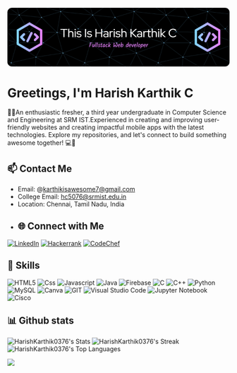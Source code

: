 ![Header](./github-header-image.png)
# Greetings, I'm Harish Karthik C
🌟🌐An enthusiastic fresher, a third year undergraduate in Computer Science and Engineering at SRM IST.Experienced in creating and improving user-friendly websites and creating impactful mobile apps with the latest technologies. Explore my repositories, and let's connect to build something awesome together! 💻🚀
## 📫 Contact Me
- Email: @karthikisawesome7@gmail.com
- College Email: hc5076@srmist.edu.in
- Location: Chennai, Tamil Nadu, India
- ## 🌐 Connect with Me
[![LinkedIn](https://img.shields.io/badge/linkedin-%230077B5.svg?style=for-the-badge&logo=linkedin&logoColor=white)](https://www.linkedin.com/in/harish-karthik-223077258)
[![Hackerrank](https://img.shields.io/badge/-Hackerrank-2EC866?style=for-the-badge&logo=HackerRank&logoColor=white)](https://www.hackerrank.com/profile/hc5076)
[![CodeChef](https://img.shields.io/badge/CodeChef-%23964B00.svg?style=for-the-badge&logo=CodeChef&logoColor=white)](https://www.codechef.com/users/srmcse_268)
## 🔧 Skills
![HTML5](https://img.shields.io/badge/html5-%23E34F26.svg?style=for-the-badge&logo=html5&logoColor=white)
![Css](https://img.shields.io/badge/CSS3-1572B6?style=for-the-badge&logo=css3&logoColor=white)
![Javascript](https://img.shields.io/badge/JavaScript-323330?style=for-the-badge&logo=javascript&logoColor=white)
![Java](https://img.shields.io/badge/Java-007396?style=for-the-badge&logo=javascript&logoColor=white)
![Firebase](https://img.shields.io/badge/Firebase-orange?style=for-the-badge&logo=firebase&logoColor=white)
![C](https://img.shields.io/badge/c-%2300599C.svg?style=for-the-badge&logo=c&logoColor=white)
![C++](https://img.shields.io/badge/c++-%2300599C.svg?style=for-the-badge&logo=c%2B%2B&logoColor=white)
![Python](https://img.shields.io/badge/python-3670A0?style=for-the-badge&logo=python&logoColor=ffdd54)
![MySQL](https://img.shields.io/badge/mysql-%2300000f.svg?style=for-the-badge&logo=mysql&logoColor=white)
![Canva](https://img.shields.io/badge/Canva-%2300C4CC.svg?style=for-the-badge&logo=Canva&logoColor=white)
![GIT](https://img.shields.io/badge/Git-fc6d26?style=for-the-badge&logo=git&logoColor=white)
![Visual Studio Code](https://img.shields.io/badge/Visual%20Studio%20Code-0078d7.svg?style=for-the-badge&logo=visual-studio-code&logoColor=white)
![Jupyter Notebook](https://img.shields.io/badge/jupyter-%23FA0F00.svg?style=for-the-badge&logo=jupyter&logoColor=white)
![Cisco](https://img.shields.io/badge/cisco-%23049fd9.svg?style=for-the-badge&logo=cisco&logoColor=black)
## 📊 Github stats
![HarishKarthik0376's Stats](https://github-readme-stats.vercel.app/api?username=HarishKarthik0376&theme=dark&show_icons=true&hide_border=true&count_private=true)
![HarishKarthik0376's Streak](https://github-readme-streak-stats.herokuapp.com/?user=HarishKarthik0376&theme=dark&hide_border=true)
![HarishKarthik0376's Top Languages](https://github-readme-stats.vercel.app/api/top-langs/?username=HarishKarthik0376&theme=dark&show_icons=true&hide_border=true&layout=compact)

[![](https://visitcount.itsvg.in/api?id=HarishKarthik0376&label=Profile%20Views&color=12&icon=0&pretty=true)](https://visitcount.itsvg.in)
